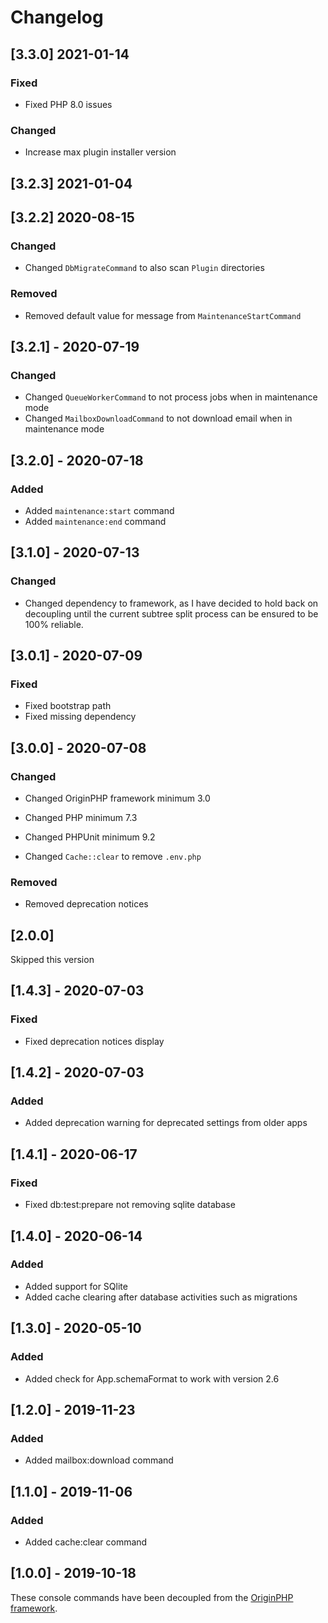 # Changelog

## [3.3.0] 2021-01-14

### Fixed

- Fixed PHP 8.0 issues

### Changed

- Increase max plugin installer version

## [3.2.3] 2021-01-04

## [3.2.2] 2020-08-15

### Changed

- Changed `DbMigrateCommand` to also scan `Plugin` directories

### Removed

- Removed default value for message from `MaintenanceStartCommand`

## [3.2.1] - 2020-07-19

### Changed

- Changed `QueueWorkerCommand` to not process jobs when in maintenance mode
- Changed `MailboxDownloadCommand` to not download email when in maintenance mode

## [3.2.0] - 2020-07-18

### Added

- Added `maintenance:start` command
- Added `maintenance:end` command

## [3.1.0] - 2020-07-13

### Changed

- Changed dependency to framework, as I have decided to hold back on decoupling until the current subtree split process can be ensured to be 100% reliable.

## [3.0.1] - 2020-07-09

### Fixed

- Fixed bootstrap path
- Fixed missing dependency

## [3.0.0] - 2020-07-08

### Changed

- Changed OriginPHP framework minimum 3.0
- Changed PHP minimum 7.3
- Changed PHPUnit minimum 9.2

- Changed `Cache::clear` to remove `.env.php`

### Removed

- Removed deprecation notices

## [2.0.0]

Skipped this version

## [1.4.3] - 2020-07-03

### Fixed

- Fixed deprecation notices display

## [1.4.2] - 2020-07-03

### Added

- Added deprecation warning for deprecated settings from older apps

## [1.4.1] - 2020-06-17

### Fixed
- Fixed db:test:prepare not removing sqlite database

## [1.4.0] - 2020-06-14

### Added
- Added support for SQlite
- Added cache clearing after database activities such as migrations

## [1.3.0] - 2020-05-10

### Added
- Added check for App.schemaFormat to work with version 2.6

## [1.2.0] - 2019-11-23

### Added
- Added mailbox:download command

## [1.1.0] - 2019-11-06

### Added
- Added cache:clear command

## [1.0.0] - 2019-10-18

These console commands have been decoupled from the [OriginPHP framework](https://www.originphp.com/).